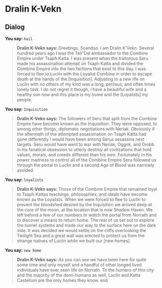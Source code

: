 # Dralin K-Vekn


## Dialog

**You say:** `hail`



>**Dralin K-Vekn says:** Greetings, Soandso. I am Dralin K'Vekn. Several hundred years ago I was the Teir'Dal ambassador to the Combine Empire under Tsaph Katta. I was present when the traitorous Seru made his assassination attempt on Tsaph Katta and divided the Combine Empire into the two factions that exist to this day. I was forced to flee to Luclin with the Loyalist Combine in order to escape death at the hands of the [Inquisition]. Adjusting to a new life on Luclin with no others of my kind was a long, perilous, and often times lonely task. I do not regret it though, I have a beautiful wife and a healthy son now and this place is my home and the [Loyalists] my people.

**You say:** `Inquisition`



>**Dralin K-Vekn says:** The followers of Seru that split from the Combine Empire have become known as the Inquisition. They were opposed, to among other things, diplomatic negotiations with Neriak. Obviously if the aftermath of the attempted assassination on Tsaph Katta had gone differently I would have been among Serus assassins next targets. Seru would have went to war with Neriak, Oggok, and Grobb in his fanatical obsession to utterly destroy all civilizations that hold values, morals, and creeds different than his own. Fortunately in his power madness to control all of the Combine Empire Seru followed us through the portal to Luclin and a second Age of Blood was narrowly avoided.

**You say:** `loyalists`



>**Dralin K-Vekn says:** Those of the Combine Empire that remained loyal to Tsaph Kattas teachings, philosophies, and ideals have become known as the Loyalists. When we were forced to flee to Luclin to prevent the bloodshed desired by the Inquisition we arrived deep at the core of the moon, at the location that is now Shadow Haven. We left behind a few of our numbers to watch the portal from Norrath and to discover a means to return home. The rest of us set out to explore the tunnel systems and made our way to the surface here on the dark side. It was decided we would settle on the cliffs overlooking the Twilight Sea and a great wall was erected to protect us from the strange natives of Luclin while we built our [new homes].

**You say:** `new home`



>**Dralin K-Vekn says:**  As you can see we have been here for quite some time and only myself and a handful of other longed lived individuals have ever seen life on Norrath. To the humans of this city and the majority of the demi-humans as well, Luclin and Katta Castellum are the only homes they know.
end
